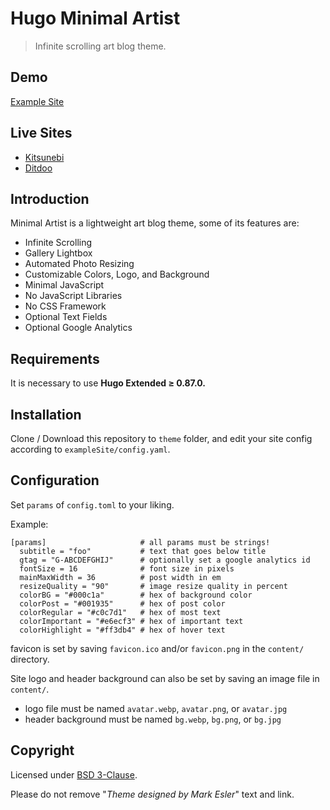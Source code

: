 # Hugo Minimal Artist

> Infinite scrolling art blog theme.

## Demo

[Example Site](https://hugo-minimal-artist.netlify.app)

## Live Sites

- [Kitsunebi](https://kitsunebi.app/)
- [Ditdoo](https://ditdoo.com/)

## Introduction 

Minimal Artist is a lightweight art blog theme, some of its features are:

- Infinite Scrolling
- Gallery Lightbox
- Automated Photo Resizing
- Customizable Colors, Logo, and Background
- Minimal JavaScript
- No JavaScript Libraries
- No CSS Framework
- Optional Text Fields
- Optional Google Analytics

## Requirements

It is necessary to use **Hugo Extended ≥ 0.87.0.**

## Installation

Clone / Download this repository to `theme` folder, and edit your site config according to `exampleSite/config.yaml`.

## Configuration

Set `params` of `config.toml` to your liking.

Example:
```
[params]                     # all params must be strings!
  subtitle = "foo"           # text that goes below title
  gtag = "G-ABCDEFGHIJ"      # optionally set a google analytics id
  fontSize = 16              # font size in pixels
  mainMaxWidth = 36          # post width in em
  resizeQuality = "90"       # image resize quality in percent
  colorBG = "#000c1a"        # hex of background color
  colorPost = "#001935"      # hex of post color
  colorRegular = "#c0c7d1"   # hex of most text
  colorImportant = "#e6ecf3" # hex of important text
  colorHighlight = "#ff3db4" # hex of hover text
```

favicon is set by saving `favicon.ico` and/or `favicon.png` in the `content/` directory.

Site logo and header background can also be set by saving an image file in `content/`.
  - logo file must be named `avatar.webp`, `avatar.png`, or `avatar.jpg`
  - header background must be named `bg.webp`, `bg.png`, or `bg.jpg`

## Copyright

Licensed under [BSD 3-Clause](LICENSE).

Please do not remove "*Theme designed by Mark Esler*" text and link.
